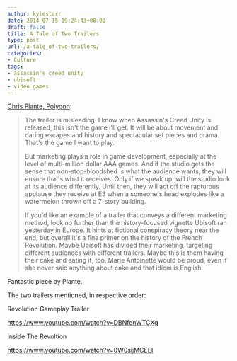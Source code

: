 ```yaml
---
author: kylestarr
date: 2014-07-15 19:24:43+00:00
draft: false
title: A Tale of Two Trailers
type: post
url: /a-tale-of-two-trailers/
categories:
- Culture
tags:
- assassin's creed unity
- ubisoft
- video games
---
```


[Chris Plante, Polygon](http://www.polygon.com/2014/7/15/5899161/violent-video-games-assassins-creed):

> The trailer is misleading. I know when Assassin's Creed Unity is released, this isn't the game I'll get. It will be about movement and daring escapes and history and spectacular set pieces and drama. That's the game I want to play.
>
> But marketing plays a role in game development, especially at the level of multi-million dollar AAA games. And if the studio gets the sense that non-stop-bloodshed is what the audience wants, they will ensure that's what it receives. Only if we speak up, will the studio look at its audience differently. Until then, they will act off the rapturous applause they receive at E3 when a someone's head explodes like a watermelon thrown off a 7-story building.
>
> If you'd like an example of a trailer that conveys a different marketing method, look no further than the history-focused vignette Ubisoft ran yesterday in Europe. It hints at fictional conspiracy theory near the end, but overall it's a fine primer on the history of the French Revolution. Maybe Ubisoft has divided their marketing, targeting different audiences with different trailers. Maybe this is them having their cake and eating it, too. Marie Antoinette would be proud, even if she never said anything about cake and that idiom is English.

Fantastic piece by Plante.

The two trailers mentioned, in respective order:

Revolution Gameplay Trailer

<https://www.youtube.com/watch?v=DBNfenWTCXg>

Inside The Revoltion

<https://www.youtube.com/watch?v=0W0sijMCEEI>
